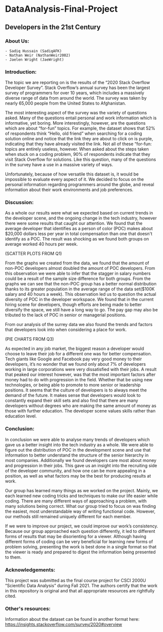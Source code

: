 # DataAnalysis-Final-Project

## Developers in the 21st Century

### About Us:
    - Sadiq Hussain (SadiqAFK)
    - Nathan Weir (NathanWeir2002)
    - Jaelen Wright (JaeWright)
    
### Introduction:

   The topic we are reporting on is the results of the “2020 Stack Overflow Developer Survey”. Stack Overflow’s annual survey has been the largest survey of programmers for over 10 years, which includes a massively diverse range of data from around the world. The survey was taken by nearly 65,000 people from the United States to Afghanistan.
    
   The most interesting aspect of the survey was the variety of questions asked. Many of the questions entail personal and work information which is informative, yet boring. More interestingly, however, are the questions which are about “for-fun” topics. For example, the dataset shows that 52% of respondents think “Hello, old friend” when searching for a coding solution online and notice that the link they are about to click on is purple, indicating that they have already visited the link. Not all of these “for-fun: topics are entirely useless, however. When asked about the steps taken when stuck on a coding problem, 90% of respondents indicate that they visit Stack Overflow for solutions. Like this question, many of the questions in the survey have a use in a massive variety of ways.
    
   Unfortunately, because of how versatile this dataset is, it would be impossible to evaluate every aspect of it. We decided to focus on the personal information regarding programmers around the globe, and reveal information about their work environments and job preferences.

### Discussion:

   As a whole our results were what we expected based on current trends in the developer scene, and the ongoing change in the tech industry, however there were some results that caught our attention.
   We found that the average developer that identifies as a person of color (POC) makes about $20,000 dollars less per year in total compensation than one that doesn't identify as a POC. The result was shocking as we found both groups on average worked 40 hours per week.
    
   (SCATTER PLOTS FROM Q1)

   From the graphs we created from the data, we found that the amount of non-POC developers almost doubled the amount of POC developers. From this observation we were able to infer that the stagger in salary numbers could be a result of the sample size difference for both groups. From the graphs we can see that the non-POC group has a better normal distribution thanks to its greater population in the average range of the data set($100K salary and 40 hours a week). This observation led us to question the actual diversity of POC in the developer workspace. We found that in the current hiring scene for developers, though efforts are being made to better diversify the space, we still have a long way to go. The pay gap may also be tributed to the lack of POC in senior or managerial positions. 

   From our analysis of the surrey data we also found the trends and factors that developers look into when considering a place for work.

   (PIE CHARTS FROM Q3)

   As expected in any job market, the biggest reason a developer would choose to leave their job for a different one was for better compensation. Tech giants like Google and Facebook pay very good money to their developers, it’s no wonder that we found only about 7% of developers working in large corporations were very dissatisfied with their jobs. A result that peaked our interest however, was that the most important factors after money had to do with progression in the field. Whether that be using new technologies, or being able to promote to more senior or leadership positions. It seems that the culture of developers is to always meet the demand of the future. It makes sense that developers would look to constantly expand their skill sets and also find that there are many developers without degrees who are making the same amount of money as those with further education. The developer scene values skills rather than education level. 

### Conclusion:

   In conclusion we were able to analyse many trends of developers which gave us a better insight into the tech industry as a whole. We were able to figure out the distribution of POC in the development scene and use that information to better understand the structure of the senior hierarchy in most companies. Additionally we found developers care most about money and progression in their jobs. This gave us an insight into the recruiting side of the developer community, and how one can be more appealing in a position, as well as what factors may be the best for producing results at work.
    
   Our group has learned many things as we worked on the project. Mainly, we each learned new coding tricks and techniques to make our life easier while coding. There are many different ways of approaching a problem, with many solutions being correct. What our group tried to focus on was finding the easiest, most understandable way of writing functional code. However, our methods still remained uniquely different for each member.
    
   If we were to improve our project, we could improve our work’s consistency. Because our group approached each question differently, it led to different forms of results that may be disorienting for a viewer. Although having different forms of coding can be very beneficial for learning new forms of problem solving, presenting the work is best done in a single format so that the viewer is ready and prepared to digest the information being presented to them.

### Acknowledgements:

   This project was submitted as the final course project for CSCI 2000U “Scientific Data Analysis” during Fall 2021. The authors certify that the work in this repository is original and that all appropriate resources are rightfully cited.

### Other's resources:

   Information about the dataset can be found in another format here: https://insights.stackoverflow.com/survey/2020#overview
